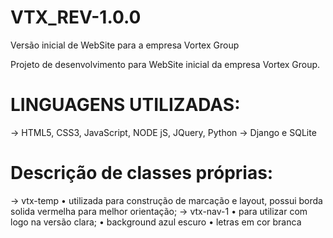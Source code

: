 # VTX_REV-1.0.0
Versão inicial de WebSite para a empresa Vortex Group

Projeto de desenvolvimento para WebSite inicial da empresa Vortex Group.

# LINGUAGENS UTILIZADAS:
-> HTML5, CSS3, JavaScript, NODE jS, JQuery, Python
-> Django e SQLite

# Descrição de classes próprias:
-> vtx-temp
    • utilizada para construção de marcação e layout, possui borda solida vermelha para melhor orientação;
-> vtx-nav-1
    • para utilizar com logo na versão clara;
    • background azul escuro
    • letras em cor branca
    